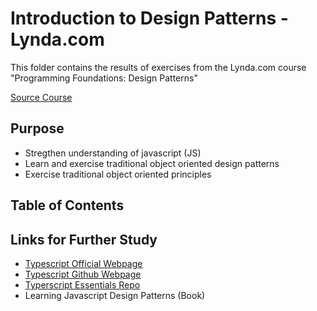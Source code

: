 # Introduction to Design Patterns - Lynda.com

This folder contains the results of exercises from the Lynda.com course "Programming Foundations: Design Patterns"

[Source Course](https://www.lynda.com/Developer-Programming-Foundations-tutorials/Foundations-Programming-Design-Patterns/135365-2.html)

## Purpose

- Stregthen understanding of javascript (JS)
- Learn and exercise traditional object oriented design patterns
- Exercise traditional object oriented principles

## Table of Contents

## Links for Further Study

- [Typescript Official Webpage](https://www.typescriptlang.org/)
- [Typescript Github Webpage](https://github.com/Microsoft/TypeScript)
- [Typerscript Essentials Repo](https://github.com/mtanzim/TypeScriptEssentialTraining)
- Learning Javascript Design Patterns (Book)
